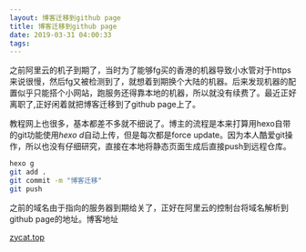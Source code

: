 ```yaml
---
layout: 博客迁移到github page
title: 博客迁移到github page
date: 2019-03-31 04:00:33
tags:
---
```




之前阿里云的机子到期了，当时为了能够fg买的香港的机器导致小水管对于https来说很慢，然后fg又被检测到了，就想着到期换个大陆的机器。后来发现机器的配置似乎只能搭个小网站，跑服务还得靠本地的机器，所以就没有续费了。最近正好离职了,正好闲着就把博客迁移到了github page上了。

​	教程网上也很多，基本都差不多就不细说了。博主的流程是本来打算用hexo自带的git功能使用*hexo d*自动上传，但是每次都是force update。因为本人酷爱git操作，所以也没有仔细研究，直接在本地将静态页面生成后直接push到远程仓库。

```bash
hexo g
git add .
git commit -m "博客迁移"
git push
```



之前的域名由于指向的服务器到期给关了，正好在阿里云的控制台将域名解析到github page的地址。博客地址

[zycat.top](https://blog.zycat.top/)

 

